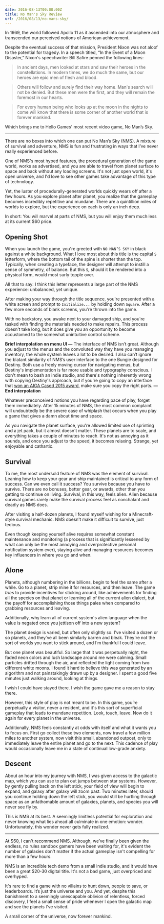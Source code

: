 ```yaml
---
date: 2016-08-13T00:00:00Z
title: No Man's Sky Review
url: /2016/08/13/no-mans-sky/
---
```


In 1969, the world followed Apollo 11 as it ascended into our atmosphere and transcended our perceived notions of American achievement. 

Despite the eventual success of that mission, President Nixon was not aloof to the potential for tragedy.  In a speech titled, “In the Event of a Moon Disaster,” Nixon's speechwriter Bill Safire penned the following lines: 

> In ancient days, men looked at stars and saw their heroes in the constellations. In modern times, we do much the same, but our heroes are epic men of flesh and blood.

> Others will follow and surely find their way home. Man's search will not be denied. But these men were the first, and they will remain the foremost in our hearts.

> For every human being who looks up at the moon in the nights to come will know that there is some corner of another world that is forever mankind.

Which brings me to Hello Games' most recent video game, No Man’s Sky. 

---

There are no boxes into which one can put No Man’s Sky (NMS). A mixture of survival and adventure, NMS is fun and frustrating in ways that I’ve never really experienced before. 

One of NMS's most hyped features, the procedural generation of the game world, works as advertised, and you are able to travel from planet surface to space and back without any loading screens. It's not just open world, it's open universe, and I'd love to see other games take advantage of this type of technology. 

Yet, the luster of procedurally-generated worlds quickly wears off after a few hours. As you explore planet after planet, you realize that the gameplay becomes incredibly repetitive and mundane. There are a quintillion miles of worlds to explore, but the experience on each is only an inch deep. 

In short: You will marvel at parts of NMS, but you will enjoy them much less at its current $60 price.  

## Opening Shot 

When you launch the game, you're greeted with `NO MAN’S SKY` in black against a white background. What I love most about this title is the capital `S` letterform, where the bottom tail of the spine is shorter than the top. Typically, when creating a typeface, the designer will attempt to instill a sense of symmetry, of balance. But this `S`, should it be rendered into a physical form, would most surly topple over. 

All that to say: I think this letter represents a large part of the NMS experience: unbalanced, yet unique.

After making your way through the title sequence, you're presented with a white screen and prompt to `Initialize...` by holding down `Square`. After a few more seconds of blank screens, you're thrown into the game. 

With no backstory, you awake next to your damaged ship, and you're tasked with finding the materials needed to make repairs. This process doesn't take long, but it does give you an opportunity to become accustomed to the somewhat unintuitive control scheme. 

**Brief interpolation on menu UI &mdash;** The interface of NMS isn’t great. Although you adjust to the menus and the convoluted way they have you managing inventory, the whole system leaves a lot to be desired. I also can’t ignore the blatant similarity of NMS’s user interface to the one Bungie designed for Destiny. Both use a freely moving cursor for navigating menus, but Destiny's implementation is far more usable and typography conscious. I don't mean to bash an indie studio, and there's nothing inherently wrong with copying Destiny's approach, but if you're going to copy an interface that [won an AIGA Cased 2015 award](http://www.aiga.org/cased-2015-winner-destiny-user-interface/), make sure you copy the right parts. **&mdash; End interpolation**

Whatever preconceived notions you have regarding pace of play, forget them immediately. After 15 minutes of NMS, the most common complaint will undoubtedly be the severe case of whiplash that occurs when you play a game that gives a damn about time and space. 

As you navigate the planet surface, you're allowed limited use of sprinting and a jet pack, but it almost doesn't matter. These planets are to scale, and everything takes a couple of minutes to reach. It's not as annoying as it sounds, and once you adjust to the speed, it becomes relaxing. Strange, yet enjoyable and cathartic. 


## Survival

To me, the most undersold feature of NMS was the element of survival. Leaning how to keep your gear and ship maintained is critical to any form of success. Can we even call it success? You survive because you have to survive. There are no bonuses, better gear, or awards, other than you getting to continue on living. Survival, in this way, feels alien. Alien because survival games rarely make the survival process feel as nonchalant and deadly as NMS does. 

<aside>
After visiting a half-dozen planets, I found myself wishing for a Minecraft-style survival mechanic. NMS doesn't make it difficult to survive, just tedious. </aside>

Even though keeping yourself alive requires somewhat constant maintenance and monitoring (a process that is significantly lessened by what can only be the most annoying and overprotective personal notification system ever), staying alive and managing resources becomes key influencers in where you go and when. 

## Alone

Planets, although numbering in the billions, begin to feel the same after a while. Go to a planet, strip mine it for resources, and then leave. The game _tries_ to provide incentives for sticking around, like achievements for finding all the species on that planet or learning all of the current alien dialect, but the payoff for accomplishing those things pales when compared to grabbing resources and leaving. 

<aside>
Additionally, why learn all of current system's alien language when the value is negated once you jettison off into a new system?
</aside>  

The planet design is varied, but often only slightly so. I’ve visited a dozen or so planets, and they’ve all been similarly barren and bleak. They're not the sort of worlds you want to stick around, and I’m thankful I could leave. 

But one planet was beautiful. So large that it was perpetually night, the faded neon colors and lush landscape around me were calming. Small particles drifted through the air, and reflected the light coming from two different white moons. I found it hard to believe this was generated by an algorithm and not painstakingly drawn up by a designer. I spent a good five minutes just walking around, looking at things. 

I wish I could have stayed there. I wish the game gave me a reason to stay there. 

However, this style of play is not meant to be. In this game, you’re perpetually a visitor, never a resident, and it's this sort of superficial gameplay that leads to mundane repetition. Look, touch, leave. Now do it again for every planet in the universe. 

Additionally, NMS feels constantly at odds with itself and what it wants you to focus on. First go collect these two elements, now travel a few million miles to another system, now visit this small, abandoned outpost, only to immediately leave the entire planet and go to the next. This cadence of play would occasionally leave me in a state of continual low-grade anxiety. 

## Descent 

About an hour into my journey with NMS, I was given access to the galactic map, which you can use to plan out jumps between star systems. However, by gently pulling back on the left stick, your field of view will begin to expand, and galaxy after galaxy will zoom past. Two minutes later, should you continue holding down the left stick, you would still be hurtling through space as an unfathomable amount of galaxies, planets, and species you will never see fly by. 

This is NMS at its best. A seemingly limitless potential for exploration and never knowing what lies ahead all culminate in one emotion: wonder. Unfortunately, this wonder never gets fully realized. 

---

At $60, I can't recommend NMS. Although, we’ve finally been given the endless, no rules sandbox gamers have been waiting for, it's evident the number of galaxies don't matter if the actual gameplay isn't compelling for more than a few hours. 

NMS is an incredible tech demo from a small indie studio, and it would have been a great $20-30 digital title. It's not a bad game, just overpriced and overhyped. 

It's rare to find a game with no villains to hunt down, people to save, or leaderboards. It’s just the universe and you. And yet, despite this banishment to a seemingly unescapable oblivion of relentless, forced discovery, I feel a small sense of pride whenever I open the galactic map and see the planets I’ve visited.

A small corner of the universe, now forever mankind.